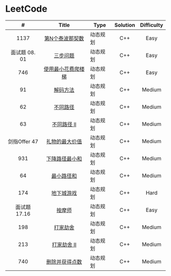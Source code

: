 # LeetCode

|       #       |                            Title                             | Type     | Solution | Difficulty |
| :-----------: | :----------------------------------------------------------: | -------- | :------: | :--------: |
|     1137      | [第N个泰波那契数](https://leetcode.cn/problems/n-th-tribonacci-number/) | 动态规划 |   C++    |    Easy    |
| 面试题 08. 01 | [三步问题](https://leetcode.cn/problems/three-steps-problem-lcci/) | 动态规划 |   C++    |    Easy    |
|      746      | [使用最小花费爬楼梯](https://leetcode.cn/problems/min-cost-climbing-stairs/) | 动态规划 |   C++    |    Easy    |
|      91       |    [解码方法](https://leetcode.cn/problems/decode-ways/)     | 动态规划 |   C++    |   Medium   |
|      62       |    [不同路径](https://leetcode.cn/problems/unique-paths/)    | 动态规划 |   C++    |   Medium   |
|      63       | [不同路径 ll](https://leetcode.cn/problems/unique-paths-ii/) | 动态规划 |   C++    |   Medium   |
| 剑指Offer 47  | [礼物的最大价值](https://leetcode.cn/problems/li-wu-de-zui-da-jie-zhi-lcof/) | 动态规划 |   C++    |   Medium   |
|      931      |                      [下降路径最小和]()                      | 动态规划 |   C++    |   Medium   |
|      64       | [最小路径和](https://leetcode.cn/problems/minimum-path-sum/) | 动态规划 |   C++    |   Medium   |
|      174      |   [地下城游戏](https://leetcode.cn/problems/dungeon-game/)   | 动态规划 |   C++    |    Hard    |
| 面试题 17.16  |  [按摩师](https://leetcode.cn/problems/the-masseuse-lcci/)   | 动态规划 |   C++    |    Easy    |
|      198      |    [打家劫舍](https://leetcode.cn/problems/house-robber/)    | 动态规划 |   C++    |   Medium   |
|      213      | [打家劫舍 II](https://leetcode.cn/problems/house-robber-ii/) | 动态规划 |   C++    |   Medium   |
|      740      | [删除并获得点数](https://leetcode.cn/problems/delete-and-earn/) | 动态规划 |   C++    |   Medium   |

